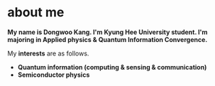 # about me
**My name is Dongwoo Kang. I'm Kyung Hee University student. I'm majoring in Applied physics & Quantum Information Convergence.**

My **interests** are as follows.

* **Quantum information (computing & sensing & communication)**
* **Semiconductor physics**

